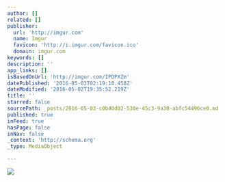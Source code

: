 ```yaml
---
author: []
related: []
publisher:
  url: 'http://imgur.com'
  name: Imgur
  favicon: 'http://i.imgur.com/favicon.ico'
  domain: imgur.com
keywords: []
description: ''
app_links: []
isBasedOnUrl: 'http://imgur.com/IPDPXZm'
datePublished: '2016-05-03T02:19:10.458Z'
dateModified: '2016-05-02T19:35:52.219Z'
title: ''
starred: false
sourcePath: _posts/2016-05-03-c0b40d02-530e-45c3-9a38-abfc54496ce0.md
published: true
inFeed: true
hasPage: false
inNav: false
_context: 'http://schema.org'
_type: MediaObject

---
```

<article style=""><img src="http://imgur.com/IPDPXZm.png" /></article>